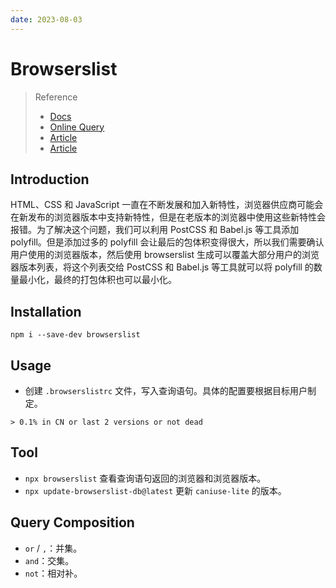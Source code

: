 ```yaml
---
date: 2023-08-03
---
```


# Browserslist

> Reference
> - [Docs](https://github.com/browserslist/browserslist)
> - [Online Query](https://browsersl.ist/)
> - [Article](https://juejin.cn/post/7033765500228206622)
> - [Article](https://modernjs.dev/builder/en/guide/advanced/browserslist.html)

## Introduction

HTML、CSS 和 JavaScript 一直在不断发展和加入新特性，浏览器供应商可能会在新发布的浏览器版本中支持新特性，但是在老版本的浏览器中使用这些新特性会报错。为了解决这个问题，我们可以利用 PostCSS 和 Babel.js 等工具添加 polyfill。但是添加过多的 polyfill 会让最后的包体积变得很大，所以我们需要确认用户使用的浏览器版本，然后使用 browserslist 生成可以覆盖大部分用户的浏览器版本列表，将这个列表交给 PostCSS 和 Babel.js 等工具就可以将 polyfill 的数量最小化，最终的打包体积也可以最小化。

## Installation

```npm
npm i --save-dev browserslist
```

## Usage

- 创建 `.browserslistrc` 文件，写入查询语句。具体的配置要根据目标用户制定。

```.browserslist
> 0.1% in CN or last 2 versions or not dead
```

## Tool

- `npx browserslist` 查看查询语句返回的浏览器和浏览器版本。
- `npx update-browserslist-db@latest` 更新 `caniuse-lite` 的版本。

## Query Composition

- `or` / `,`：并集。
- `and`：交集。
- `not`：相对补。
